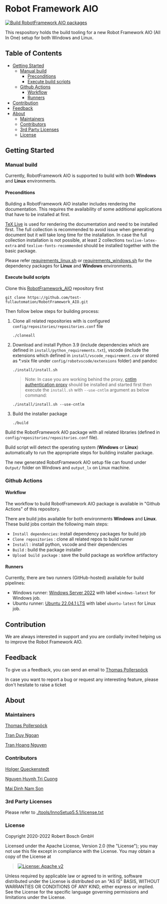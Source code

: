 <!---

	Copyright (c) 2020 Robert Bosch GmbH and its subsidiaries.
	This program and the accompanying materials are made available under
	the terms of the Bosch Internal Open Source License v4
	which accompanies this distribution, and is available at
	http://bios.intranet.bosch.com/bioslv4.txt

-->

# Robot Framework AIO  <!-- omit in toc -->
[![Build RobotFramework AIO packages](https://github.com/test-fullautomation/RobotFramework_AIO/actions/workflows/build_robotframework_aio.yml/badge.svg?event=push)](https://github.com/test-fullautomation/RobotFramework_AIO/actions/workflows/build_robotframework_aio.yml)

This respository holds the build tooling for a new Robot Framework AIO (All In 
One) setup for both Windows and Linux.


## Table of Contents  <!-- omit in toc -->

- [Getting Started](#getting-started)
  - [Manual build](#manual-build)
	 - [Preconditions](#preconditions)
	 - [Execute build scripts](#execute-build-scripts)
  - [Github Actions](#github-actions)
    - [Workflow](#workflow)
    - [Runners](#runners)
- [Contribution](#contribution)
- [Feedback](#feedback)
- [About](#about)
  - [Maintainers](#maintainers)
  - [Contributors](#contributors)
  - [3rd Party Licenses](#3rd-party-licenses)
  - [License](#license)

## Getting Started

### Manual build
Currently, RobotFramework AIO is supported to build with both **Windows** and 
**Linux** environments.

#### Preconditions
Building a RobotFramework AIO installer includes rendering the documentation. 
This requires the availability of some additional applications that have to be 
installed at first.

[TeX Live](https://www.tug.org/texlive/) is used for rendering the documentation and need to be installed first.
The full collection is recommended to avoid issue when generating document but it will take long time for the installation. 
In case the full collection installation is not possible, at least 2 collections `texlive-latex-extra` and `texlive-fonts-recommended` should be installed together with the basic package.

Please refer [requirements_linux.sh](./requirements_linux.sh) or 
[requirements_windows.sh](./requirements_windows.sh) for the dependency packages 
for **Linux** and **Windows** environments.

#### Execute build scripts
Clone this [RobotFramework_AIO](https://github.com/test-fullautomation/RobotFramework_AIO) repository first
```
git clone https://github.com/test-fullautomation/RobotFramework_AIO.git
```

Then follow below steps for building process:

1. Clone all related repositories with is configured `config/repositories/repositories.conf` file
	```
	./cloneall
	```

2. Download and install Python 3.9 (include dependencies which are defined in `install/python_requirements.txt`), vscode (include the extensions which defined in `install/vscode_requirement.csv` or stored as *.vsix file under `config/robotvscode/extensions` folder) and pandoc
	```
	./install/install.sh
	```
	>Note: In case you are working behind the proxy, 
	[cntlm authentication proxy](https://sourceforge.net/projects/cntlm/) 
	should be installed and started first then
	execute the `install.sh` with `--use-cntlm` argument as below command:
	
	```
	./install/install.sh --use-cntlm
	```

3. Build the installer package
	```
	./build
	```

Build the RobotFramework AIO package with all related libraries 
(defined in `config/repositories/repositories.conf` file).

Build script will detect the operating system (**Windows** or **Linux**) 
automatically to run the appropriate steps for building installer package.

The new generated RobotFramework AIO setup file can found under `Output/` folder 
on Windows and `output_lx` on Linux machine.

### Github Actions

#### Workflow
The workflow to build RobotFramework AIO package is available in 
"Github Actions" of this repository.

There are build jobs available for both environments **Windows** and **Linux**. 
These build jobs contain the following main steps: 
- `Install dependencies`: install dependency packages for build job
- `Clone repositories` : clone all related repos to build runner
- `Install` : install python, vscode and their dependencies
- `Build` : build the package installer
- `Upload build package` : save the build package as workflow artifactory 

#### Runners
Currently, there are two runners (GitHub-hosted) available for build pipelines:
- Windows runner: [Windows Server 2022](https://github.com/actions/runner-images/blob/main/images/win/Windows2022-Readme.md) with label `windows-latest` for Windows job.
- Ubuntu runner: [Ubuntu 22.04.1 LTS](https://github.com/actions/runner-images/blob/main/images/linux/Ubuntu2204-Readme.md) with label `ubuntu-latest` for Linux job.

## Contribution

We are always interested in support and you are cordially invited helping us to 
improve the Robot Framework AIO.

## Feedback

To give us a feedback, you can send an email to [Thomas
Pollerspöck](mailto:Thomas.Pollerspoeck@de.bosch.com)

In case you want to report a bug or request any interesting feature,
please don\'t hesitate to raise a ticket


## About

### Maintainers

[Thomas Pollerspöck](mailto:Thomas.Pollerspoeck@de.bosch.com)

[Tran Duy Ngoan](mailto:Ngoan.TranDuy@vn.bosch.com)

[Tran Hoang Nguyen](mailto:Nguyen.TranHoang@vn.bosch.com)

### Contributors

[Holger Queckenstedt](mailto:Holger.Queckenstedt@de.bosch.com)

[Nguyen Huynh Tri Cuong](mailto:Cuong.NguyenHuynhTri@vn.bosch.com)

[Mai Dinh Nam Son](mailto:Son.MaiDinhNam@vn.bosch.com)


### 3rd Party Licenses

Please refer to [./tools/InnoSetup5.5.1/license.txt](./tools/InnoSetup5.5.1/license.txt)

### License

Copyright 2020-2022 Robert Bosch GmbH

Licensed under the Apache License, Version 2.0 (the \"License\"); you
may not use this file except in compliance with the License. You may
obtain a copy of the License at

> [![License: Apache
> v2](https://img.shields.io/pypi/l/robotframework.svg)](http://www.apache.org/licenses/LICENSE-2.0.html)

Unless required by applicable law or agreed to in writing, software
distributed under the License is distributed on an \"AS IS\" BASIS,
WITHOUT WARRANTIES OR CONDITIONS OF ANY KIND, either express or implied.
See the License for the specific language governing permissions and
limitations under the License.